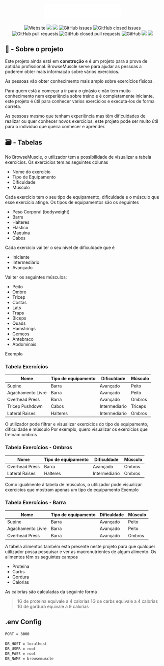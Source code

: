 
<p align="center">
  <img src="https://raw.githubusercontent.com/8fn/BrowseMuscle/master/src/views/assets/img/browsemuscle_light.png" width="250px" height="50px">
</p>
<div align="center">
 <img alt="Website" src="https://img.shields.io/website?url=http%3A%2F%2F13.41.64.83%3A3000%2F"> <img src="https://img.shields.io/github/repo-size/8fn/browsemuscle"> <img src="https://img.shields.io/github/last-commit/8fn/browsemuscle"> <img alt="GitHub issues" src="https://img.shields.io/github/issues/8fn/BrowseMuscle"> <img alt="GitHub closed issues" src="https://img.shields.io/github/issues-closed/8fn/BrowseMuscle"> <img alt="GitHub pull requests" src="https://img.shields.io/github/issues-pr/8fn/browsemuscle"> <img alt="GitHub closed pull requests" src="https://img.shields.io/github/issues-pr-closed/8fn/browsemuscle"> <img alt="GitHub" src="https://img.shields.io/github/license/8fn/browsemuscle"> <img src="https://img.shields.io/badge/-node.js-yellow"> <img src="https://img.shields.io/badge/-mysql-yellow">  
</div>

## 📝 - Sobre o projeto  

Este projeto ainda está em **construção** e é um projeto para a prova de aptidão profissional.
BrowseMuscle serve para ajudar as pessoas a poderem obter mais informação sobre vários exercícios.

As pessoas vão obter conhecimento mais amplo sobre exercícios físicos.

Para quem está a começar a ir para o ginásio e não tem muito conhecimento nem experiência sobre treino e é completamente iniciante, este projeto é útil para conhecer vários exercícios e executa-los de forma correta.

As pessoas mesmo que tenham experiência mas têm dificuldades de realizar ou quer conhecer novos exercícios, este projeto pode ser muito útil para o indivíduo que queira conhecer e aprender.

## 🗃️ - Tabelas
No BrowseMuscle, o utilizador tem a possibilidade de visualizar a tabela exercícios.
Os exercícios tem as seguintes colunas

 - Nome do exercício
 - Tipo de Equipamento
 - Dificuldade
 - Músculo

Cada exercício tem o seu tipo de equipamento, dificuldade e o músculo que esse exercício atinge.
Os tipos de equipamentos são os seguintes

 - Peso Corporal (bodyweight)
 - Barra
 - Halteres
 - Elástico
 - Maquina
 - Cabos
 
 Cada exercício vai ter o seu nível de dificuldade que é
 
 - Iniciante
 - Intermediário
 - Avançado

Vai ter os seguintes músculos:

  - Peito 
  - Ombro 
  - Tricep 
  - Costas 
  - Lats 
  - Traps 
  - Biceps 
  - Quads 
  - Hamstrings 
  - Gemeos
  - Antebraco 
  - Abdominais

Exemplo


### Tabela Exercícios
|Nome| Tipo de equipamento |Dificuldade | Músculo
| -- |--| -- | -- | 
| Supino | Barra | Avançado | Peito
| Agachamento Livre | Barra | Avançado | Peito
| Overhead Press | Barra | Avançado | Ombros
| Tricep Pushdown | Cabos | Intermediario | Triceps
| Lateral Raises | Halteres | Intermediario | Ombros

O utilizador pode filtrar e visualizar exercícios do tipo de equipamento, dificuldade e músculo
Por exemplo, quero visualizar os exercícios que treinam ombros

### Tabela Exercícios - Ombros
|Nome| Tipo de equipamento |Dificuldade | Músculo
| -- |--| -- | -- | 
| Overhead Press | Barra | Avançado | Ombros
| Lateral Raises | Halteres | Intermediario | Ombros

Como igualmente á tabela de músculos, o utilizador pode visualizar exercícios que mostram apenas um tipo de equipamento
Exemplo

### Tabela Exercícios - Barra
|Nome| Tipo de equipamento |Dificuldade | Músculo
| -- |--| -- | -- | 
| Supino | Barra | Avançado | Peito
| Agachamento Livre | Barra | Avançado | Peito
| Overhead Press | Barra | Avançado | Ombros

A tabela alimentos também está presente neste projeto para que qualquer utilizador possa pesquisar e ver as macronutrientes de algum alimento.
Os alimentos têm os seguintes campos

 - Proteína
 - Carbs
 - Gordura
 - Calorias
 
 As calorias são calculadas da seguinte forma
 > 1G de proteina equivale a 4 calorias
1G de carbs equivale a 4 calorias
1G de gordura equivale a 9 calorias

## .env Config

```
PORT = 3000

DB_HOST = localhost
DB_USER = root
DB_PASS = root
DB_NAME = browsemuscle
```
